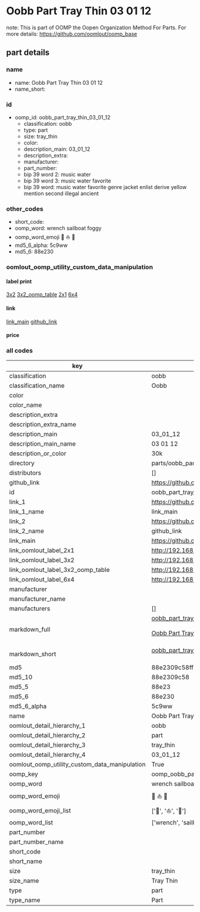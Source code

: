 # Oobb Part Tray Thin 03 01 12  

note: This is part of OOMP the Oopen Organization Method For Parts. For more details: https://github.com/oomlout/oomp_base

##  part details





### name
* name: Oobb Part Tray Thin 03 01 12
* name_short: 
### id
* oomp_id: oobb_part_tray_thin_03_01_12
  * classification: oobb
  * type: part
  * size: tray_thin
  * color: 
  * description_main: 03_01_12
  * description_extra: 
  * manufacturer: 
  * part_number: 
  * bip 39 word 2: music water
  * bip 39 word 3: music water favorite
  * bip 39 word: music water favorite genre jacket enlist derive yellow mention second illegal ancient

### other_codes
* short_code: 
* oomp_word: wrench sailboat foggy
* oomp_word_emoji :wrench: :sailboat: :foggy:
* md5_6_alpha: 5c9ww
* md5_6: 88e230






### oomlout_oomp_utility_custom_data_manipulation
#### label print
[3x2](http://192.168.1.245:1112/?label=oomp%205c9ww)
[3x2_oomp_table](http://192.168.1.107:1112/?label=oomp%205c9ww)
[2x1](http://192.168.1.242:1112/?label=oomp%205c9ww)
[6x4](http://192.168.1.55:1112/?label=oomp%205c9ww)    

#### link

[link_main](https://github.com/oomlout/oomlout_oomp_current_version_messy/tree/main/parts/oobb_part_tray_thin_03_01_12) [github_link](https://github.com/oomlout/oomlout_oomp_part_src/tree/main/parts/oobb_part_tray_thin_03_01_12)                             

#### price







### all codes 
| key | value |  
| --- | --- |  
| classification | oobb |  
| classification_name | Oobb |  
| color |  |  
| color_name |  |  
| description_extra |  |  
| description_extra_name |  |  
| description_main | 03_01_12 |  
| description_main_name | 03 01 12 |  
| description_or_color | 30k |  
| directory | parts/oobb_part_tray_thin_03_01_12 |  
| distributors | [] |  
| github_link | https://github.com/oomlout/oomlout_oomp_part_src/tree/main/parts/oobb_part_tray_thin_03_01_12 |  
| id | oobb_part_tray_thin_03_01_12 |  
| link_1 | https://github.com/oomlout/oomlout_oomp_current_version_messy/tree/main/parts/oobb_part_tray_thin_03_01_12 |  
| link_1_name | link_main |  
| link_2 | https://github.com/oomlout/oomlout_oomp_part_src/tree/main/parts/oobb_part_tray_thin_03_01_12 |  
| link_2_name | github_link |  
| link_main | https://github.com/oomlout/oomlout_oomp_current_version_messy/tree/main/parts/oobb_part_tray_thin_03_01_12 |  
| link_oomlout_label_2x1 | http://192.168.1.242:1112/?label=oomp%205c9ww |  
| link_oomlout_label_3x2 | http://192.168.1.245:1112/?label=oomp%205c9ww |  
| link_oomlout_label_3x2_oomp_table | http://192.168.1.107:1112/?label=oomp%205c9ww |  
| link_oomlout_label_6x4 | http://192.168.1.55:1112/?label=oomp%205c9ww |  
| manufacturer |  |  
| manufacturer_name |  |  
| manufacturers | [] |  
| markdown_full | [oobb_part_tray_thin_03_01_12](https://github.com/oomlout/oomlout_oomp_current_version_messy/tree/main/parts/oobb_part_tray_thin_03_01_12)<br>[](https://github.com/oomlout/oomlout_oomp_current_version_messy/tree/main/parts/oobb_part_tray_thin_03_01_12)<br>[Oobb Part Tray Thin 03 01 12](https://github.com/oomlout/oomlout_oomp_current_version_messy/tree/main/parts/oobb_part_tray_thin_03_01_12)<br><br> |  
| markdown_short | [oobb_part_tray_thin_03_01_12](https://github.com/oomlout/oomlout_oomp_current_version_messy/tree/main/parts/oobb_part_tray_thin_03_01_12)<br><br> |  
| md5 | 88e2309c58ff076d2b3b8610a83df48f |  
| md5_10 | 88e2309c58 |  
| md5_5 | 88e23 |  
| md5_6 | 88e230 |  
| md5_6_alpha | 5c9ww |  
| name | Oobb Part Tray Thin 03 01 12 |  
| oomlout_detail_hierarchy_1 | oobb |  
| oomlout_detail_hierarchy_2 | part |  
| oomlout_detail_hierarchy_3 | tray_thin |  
| oomlout_detail_hierarchy_4 | 03_01_12 |  
| oomlout_oomp_utility_custom_data_manipulation | True |  
| oomp_key | oomp_oobb_part_tray_thin_03_01_12 |  
| oomp_word | wrench sailboat foggy |  
| oomp_word_emoji | :wrench: :sailboat: :foggy: |  
| oomp_word_emoji_list | [':wrench:', ':sailboat:', ':foggy:'] |  
| oomp_word_list | ['wrench', 'sailboat', 'foggy'] |  
| part_number |  |  
| part_number_name |  |  
| short_code |  |  
| short_name |  |  
| size | tray_thin |  
| size_name | Tray Thin |  
| type | part |  
| type_name | Part |  
